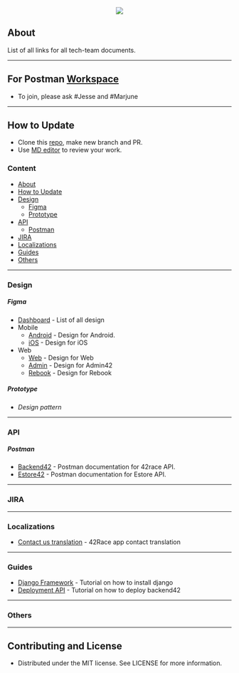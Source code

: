 <p align="center">
    <img src="https://raw.githubusercontent.com/42Race/42Documentation/master/logo.png">
</p>


## About
List of all links for all tech-team documents.

------------

## For Postman [Workspace](https://estore-42race.postman.co/workspaces/1993d94c-cc56-4bd3-887e-206dbcba6e4e/collections)
- To join, please ask #Jesse and #Marjune

------------

## How to Update
- Clone this [repo](https://github.com/42Race/42Documentation.git), make new branch and PR.
- Use [MD editor](https://pandao.github.io/editor.md/en.html) to review your work.

### Content
- [About](#about)
- [How to Update](#how-to-update)
- [Design](#figma) <!-- includes prototye, design patern, figma. etc-->
	- [Figma](#figma)
	- [Prototype](#prototype)
- [API](#api)
	- [Postman](#postman)
- [JIRA](#jira)
- [Localizations](#localizations)
- [Guides](#guides)
- [Others](#others)

------------


### Design
##### Figma
- [Dashboard](https://www.figma.com/files/team/537161027468115773/42race) - List of all design
- Mobile
	- [Android](https://www.figma.com/files/project/590493/Android) - Design for Android.
	- [iOS](https://www.figma.com/files/project/606691/iOS) - Design for iOS
- Web
	- [Web](https://www.figma.com/files/project/597459/Web) - Design for Web
	- [Admin](https://www.figma.com/files/project/872273) - Design for Admin42
	- [Rebook](https://www.figma.com/files/project/872273) - Design for Rebook

##### Prototype
- *Design pattern*


------------


### API
##### Postman
- [Backend42](https://documenter.getpostman.com/view/1947812/RztrHkoA) - Postman documentation for 42race API.
- [Estore42](https://documenter.getpostman.com/view/2756274/RztitqDH) - Postman documentation for Estore API.

------------

### JIRA

------------

### Localizations
- [Contact us translation](https://docs.google.com/spreadsheets/d/1lgPvPZq5OR8Cf2If63LUK9q_Gf-kAiRekWn28MbgbcU/edit#gid=1897700770) - 42Race app contact translation

------------

### Guides
- [Django Framework](https://docs.google.com/document/d/1tn5rwHc44RjYitdxquy-MZbraoSjOczOMlH3GY4w9V4/edit?usp=sharing) - Tutorial on how to install django
- [Deployment API](https://docs.google.com/document/d/1tn5rwHc44RjYitdxquy-MZbraoSjOczOMlH3GY4w9V4/edit?usp=sharing) - Tutorial on how to deploy backend42

------------

### Others

------------

## Contributing and License
 * Distributed under the MIT license. See LICENSE for more information.
